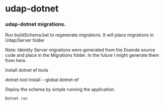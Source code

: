 ﻿# udap-dotnet

### udap-dotnet migrations.

Run buildSchema.bat to regenerate migrations.  It will place migrations in Udap/Server folder

Note: Identity Server migrations were generated from the Duende source code and place in the Migrations folder.  In the future I might generate them from here.

Install dotnet ef tools

dotnet tool install --global dotnet-ef

Deploy the schema by simple running the application.

```Dotnet run```

